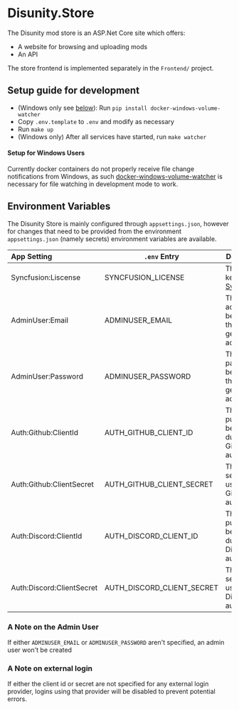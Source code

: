 # Disunity.Store

The Disunity mod store is an ASP.Net Core site which offers:

- A website for browsing and uploading mods
- An API

The store frontend is implemented separately in the `Frontend/` project.

## Setup guide for development
 * (Windows only see [below](#setup-for-windows-users)): Run `pip install docker-windows-volume-watcher`
 * Copy `.env.template` to `.env` and modify as necessary
 * Run `make up`
 * (Windows only) After all services have started, run `make watcher`

#### Setup for Windows Users
 Currently docker containers do not properly receive file change notifications from
 Windows, as such [docker-windows-volume-watcher](https://github.com/merofeev/docker-windows-volume-watcher) is necessary for file watching in development mode to work.

## Environment Variables
The Disunity Store is mainly configured through `appsettings.json`, however for
changes that need to be provided from the environment `appsettings.json` (namely secrets)
environment variables are available.

|        App Setting        |        `.env` Entry        | Description                                                   |
|:--------------------------|----------------------------|---------------------------------------------------------------|
| Syncfusion:Liscense       | SYNCFUSION_LICENSE         | The license key for [Syncfusion](https://www.syncfusion.com)  |
| AdminUser:Email           | ADMINUSER_EMAIL            | The email address to be used for the generated admin user     |
| AdminUser:Password        | ADMINUSER_PASSWORD         | The password to be used for the generated admin user          |
| Auth:Github:ClientId      | AUTH_GITHUB_CLIENT_ID      | The OAUTH public id to be used during Github authentiaion     |
| Auth:Github:ClientSecret  | AUTH_GITHUB_CLIENT_SECRET  | The OAUTH secret to be used during Github authentiaion        |
| Auth:Discord:ClientId     | AUTH_DISCORD_CLIENT_ID     | The OAUTH public id to be used during Discord authentiaion    |
| Auth:Discord:ClientSecret | AUTH_DISCORD_CLIENT_SECRET | The OAUTH secret to be used during Discord authentiaion       |

### A Note on the Admin User
If either `ADMINUSER_EMAIL` or `ADMINUSER_PASSWORD` aren't specified, an admin user won't be created

### A Note on external login
If either the client id or secret are not specified for any external login provider,
logins using that provider will be disabled to prevent potential errors.


